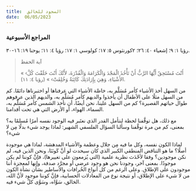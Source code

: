 ```yaml
---
title:  السجود للخالق
date:  06/05/2023
---
```


### المراجع الأسبوعية
رؤيا ١: ٩؛ إشعياء ٤٠: ٢٦؛ ٢كورنثوس ٥: ١٧؛ كولوسي ١: ١٧؛ رؤيا ٤: ١١؛ يوحنا ١٩: ١٦-٣٠.

> <p>آية الحفظ</p>
> « ‹أَنْتَ مُسْتَحِقٌ أَيُّهَا الرَّبُّ أَنْ تَأْخُذَ الْمَجْدَ وَالْكَرَامَةَ وَالْقُدْرَةَ، لأَنَّكَ أَنْتَ خَلَقْتَ كُلَّ الأَشْيَاءِ، وَهِيَ بِإِرَادَتِكَ كَائِنَةٌ وَخُلِقَتْ› » (رؤيا ٤: ١١).

من السهل أخذ الأشياء كأمر مُسَلَّم به، خاصَّة الأشياء التي عرفناها أو اختبرناها دائمًا. كم من السهل مثلًا على الأطفال أن يأخذوا والديهم كأمر مُسَلَّم به، والديهم الذين عرفوهم طوال حياتهم القصيرة؟ كم من السهل علينا، نحن أيضًا، أن نأخذ الشمس كأمر مُسَلَّم به، السماء، الهواء، أو الأرض التي هي تحت أقدامنا.

مع ذلك، هل توقَّفنا لحظة لنتأمل القدر الذي نعتَبر فيه الوجود نفسه أمرًا مُسلمًا به؟ بمعنى، كم من مرة توقَّفنا وسألنا السؤال الفلسفي الشهير: لماذا يوجد شيء بدلًا مِن لا شيء؟

لماذا الكون نفسه، وكل ما فيه مِن جلال وعظمة والأشياء المدهشة، لماذا هي موجودة أصلًا؟ ما هو التناقض المنطقي الكبير الذي كان سيحدث لو أنَّ كَونَنَا، ونحن الذين فيه، لم نكن موجودين؟ وفقا لأحْدَث نظرية علمية (التي يُزمعون على تغييرها)، فإنَّ كوننا لم يكن موجودًا. بمعنى آخر، وجودنا نحن هو وجود عرضي أو مجرَّد صدفة، وإنها لمعجزة أننا موجودون على الإطلاق. وعلى الرغم من كل أنواع الخُرافات والأساطير بشأن نشأة الكون من لا شيء على الإطلاق، أو نتيجة نوع من المعادلات الحسابية، فإنَّ كوننا موجود لأنَّ الله، الخالق، سَوَّاه، وسَوَّى كلّ شيء فيه.
